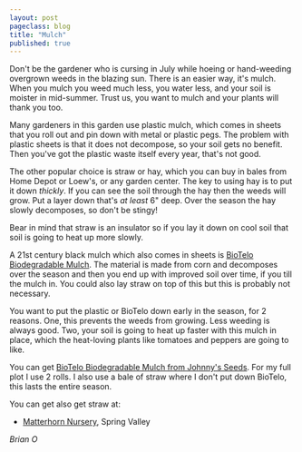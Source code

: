 ```yaml
---
layout: post
pageclass: blog
title: "Mulch"
published: true
---
```

Don't be the gardener who is cursing in July while hoeing or hand-weeding overgrown weeds in the blazing sun. There is an easier way, it's mulch. When you mulch you weed much less, you water less, and your soil is moister in mid-summer. Trust us, you want to mulch and your plants will thank you too.

Many gardeners in this garden use plastic mulch, which comes in sheets that you roll out and pin down with metal or plastic pegs. The problem with plastic sheets is that it does not decompose, so your soil gets no benefit. Then you've got the plastic waste itself every year, that's not good.

The other popular choice is straw or hay, which you can buy in bales from Home Depot or Loew's, or any garden center. The key to using hay is to put it down *thickly*. If you can see the soil through the hay then the weeds will grow. Put a layer down that's *at least* 6" deep. Over the season the hay slowly decomposes, so don't be stingy!

Bear in mind that straw is an insulator so if you lay it down on cool soil that soil is going to heat up more slowly.

A 21st century black mulch which also comes in sheets is [BioTelo Biodegradable Mulch](http://www.johnnyseeds.com/p-6978-biotelo-biodegradable-mulch-4-5-x-32.aspx). The material is made from corn and decomposes over the season and then you end up with improved soil over time, if you till the mulch in. You could also lay straw on top of this but this is probably not necessary.

You want to put the plastic or BioTelo down early in the season, for 2 reasons. One, this prevents the weeds from growing. Less weeding is always good. Two, your soil is going to heat up faster with this mulch in place, which the heat-loving plants like tomatoes and peppers are going to like.

You can get [BioTelo Biodegradable Mulch from Johnny's Seeds](http://www.johnnyseeds.com/p-6978-biotelo-biodegradable-mulch-4-5-x-32.aspx "paper mulch"). For my full plot I use 2 rolls. I also use a bale of straw where I don't put down BioTelo, this lasts the entire season.

You can get also get straw at:

-   [Matterhorn Nursery](http://maps.google.com/maps?client=safari&rls=en&oe=UTF-8&um=1&ie=UTF-8&q=matterhorn+nursery+ny&fb=1&gl=us&hq=matterhorn+nursery&hnear=New+York,+NY&cid=0,0,9086151225230858574&ei=Z09sTeemIIGs8AbWkZCXCw&sa=X&oi=local_result&ct=image&resnum=2&ved=0CCUQnwIwAQ "matterhorn nursery"), Spring Valley

*Brian O*

